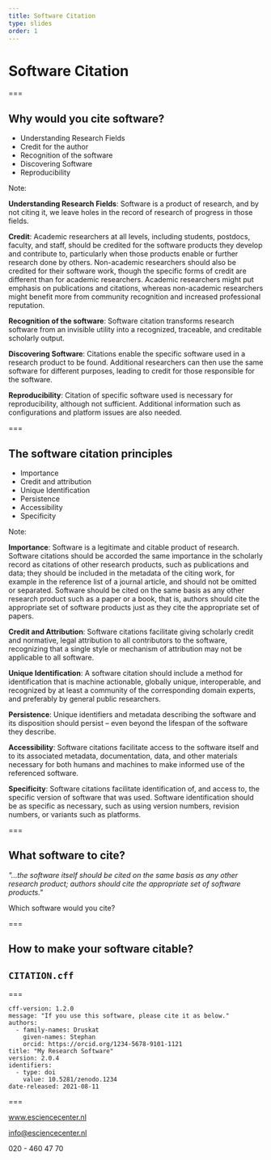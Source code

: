 ```yaml
---
title: Software Citation
type: slides
order: 1
---
```


<!-- .slide: data-state="title" -->

# Software Citation

===

<!-- .slide: data-state="standard" -->

## Why would you cite software?
- Understanding Research Fields
- Credit for the author
- Recognition of the software
- Discovering Software
- Reproducibility


Note:

**Understanding Research Fields**: Software is a product of research, and by not citing it, we leave holes in the record of research of progress in those fields.

**Credit**: Academic researchers at all levels, including students, postdocs, faculty, and staff, should be credited for the software products they develop and contribute to, particularly when those products enable or further research done by others. Non-academic researchers should also be credited for their software work, though the specific forms of credit are different than for academic researchers. Academic researchers might put emphasis on publications and citations, whereas non-academic researchers might benefit more from community recognition and increased professional reputation.

**Recognition of the software**: Software citation transforms research software from an invisible utility into a recognized, traceable, and creditable scholarly output.

**Discovering Software**: Citations enable the specific software used in a research product to be found. Additional researchers can then use the same software for different purposes, leading to credit for those responsible for the software.

**Reproducibility**: Citation of specific software used is necessary for reproducibility, although not sufficient. Additional information such as configurations and platform issues are also needed.

===

<!-- .slide: data-state="standard" -->
## The software citation principles

- Importance
- Credit and attribution
- Unique Identification
- Persistence
- Accessibility
- Specificity



Note:

**Importance**: Software is a legitimate and citable product of research. Software citations should be accorded the same importance in the scholarly record as citations of other research products, such as publications and data; they should be included in the metadata of the citing work, for example in the reference list of a journal article, and should not be omitted or separated. Software should be cited on the same basis as any other research product such as a paper or a book, that is, authors should cite the appropriate set of software products just as they cite the appropriate set of papers.

**Credit and Attribution**: Software citations facilitate giving scholarly credit and normative, legal attribution to all contributors to the software, recognizing that a single style or mechanism of attribution may not be applicable to all software.

**Unique Identification**: A software citation should include a method for identification that is machine actionable, globally unique, interoperable, and recognized by at least a community of the corresponding domain experts, and preferably by general public researchers.

**Persistence**: Unique identifiers and metadata describing the software and its disposition should persist – even beyond the lifespan of the software they describe.

**Accessibility**: Software citations facilitate access to the software itself and to its associated metadata, documentation, data, and other materials necessary for both humans and machines to make informed use of the referenced software.

**Specificity**: Software citations facilitate identification of, and access to, the specific version of software that was used. Software identification should be as specific as necessary, such as using version numbers, revision numbers, or variants such as platforms.

===

<!-- .slide: data-state="standard" -->
## What software to cite?

*"...the software itself should be cited on the same basis as any other research product; authors should cite the appropriate set of software products."*

Which software would you cite?

===

<!-- .slide: data-state="standard" -->
## How to make your software citable?

## `CITATION.cff`

===

<!-- .slide: data-state="standard" -->
```
cff-version: 1.2.0
message: "If you use this software, please cite it as below."
authors:
  - family-names: Druskat
    given-names: Stephan
    orcid: https://orcid.org/1234-5678-9101-1121
title: "My Research Software"
version: 2.0.4
identifiers:
  - type: doi
    value: 10.5281/zenodo.1234
date-released: 2021-08-11
```

===

<!-- .slide: data-state="keepintouch" -->


www.esciencecenter.nl

info@esciencecenter.nl

020 - 460 47 70
